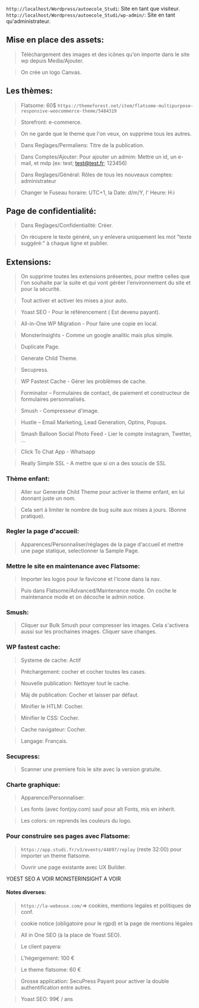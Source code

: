 `http://localhost/Wordpress/autoecole_Studi`: Site en tant que visiteur.
`http://localhost/Wordpress/autoecole_Studi/wp-admin/`: Site en tant qu'administrateur.

## Mise en place des assets:

> Téléchargement des images et des icônes qu'on importe dans le site wp depuis Media/Ajouter.

> On crée un logo Canvas.

## Les thèmes:

> Flatsome: 60$
> `https://themeforest.net/item/flatsome-multipurpose-responsive-woocommerce-theme/5484319`

> Storefront: e-commerce.

> On ne garde que le theme que l'on veux, on supprime tous les autres.

> Dans Reglages/Permaliens: Titre de la publication.

> Dans Comptes/Ajouter: Pour ajouter un admim: Mettre un id, un e-mail, et mdp (ex: test; test@test.fr; 123456)

> Dans Reglages/Général: Rôles de tous les nouveaux comptes: administrateur

> Changer le Fuseau horaire: UTC+1, la Date: d/m/Y, l' Heure: H:i

## Page de confidentialité:

> Dans Reglages/Confidentialité: Créer.

> On récupere le texte généré, un y enlevera uniquement les mot "texte suggéré:" à chaque ligne et publier.

## Extensions:

> On supprime toutes les extensions présentes, pour mettre celles que l'on souhaite par la suite et qui vont géréer l'environnement du site et pour la sécurité.

> Tout activer et activer les mises a jour auto.

> Yoast SEO - Pour le référencement ( Est devenu payant).

> All-in-One WP Migration - Pour faire une copie en local.

> MonsterInsights - Comme un google analitic mais plus simple.

> Duplicate Page.

> Generate Child Theme.

> Secupress.

> WP Fastest Cache - Gérer les problèmes de cache.

> Forminator – Formulaires de contact, de paiement et constructeur de formulaires personnalisés.

> Smush - Compresseur d'image.

> Hustle – Email Marketing, Lead Generation, Optins, Popups.

> Smash Balloon Social Photo Feed - Lier le compte instagram, Twetter, ...

> Click To Chat App - Whatsapp

> Really Simple SSL - A mettre que si on a des soucis de SSL

### Thème enfant:

> Aller sur Generate Child Theme pour activer le theme enfant, en lui donnant juste un nom.

> Cela sert à limiter le nombre de bug suite aux mises à jours. (Bonne pratique).

### Regler la page d'accueil:

> Apparences/Personnaliser/réglages de la page d'accueil et mettre une page statique, selectionner la Sample Page.

### Mettre le site en maintenance avec Flatsome:

> Importer les logos pour le favicone et l'icone dans la nav.

> Puis dans Flatsome/Advanced/Maintenance mode. On coche le maintenance mode et on décoche le admin notice.

### Smush:

> Cliquer sur Bulk Smush pour compresser les images. Cela s'activera aussi sur les prochaines images. Cliquer save changes.

### WP fastest cache:

> Systeme de cache: Actif

> Préchargement: cocher et cocher toutes les cases.

> Nouvelle publication: Nettoyer tout le cache.

> Màj de publication: Cocher et laisser par défaut.

> Minifier le HTLM: Cocher.

> Minifier le CSS: Cocher.

> Cache navigateur: Cocher.

> Langage: Français.

### Secupress:

> Scanner une premiere fois le site avec la version gratuite.

### Charte graphique:

> Apparence/Personnaliser:

> Les fonts (avec fontjoy.com) sauf pour alt Fonts, mis en inherit.

> Les colors: on reprends les couleurs du logo.

### Pour construire ses pages avec Flatsome:

> `https://app.studi.fr/v3/events/44897/replay` (reste 32:00) pour importer un theme flatsome.

> Ouvrir une page existante avec UX Builder.

YOEST SEO A VOIR
MONSTERINSIGHT A VOIR

#### Notes diverses:

> `https://la-webeuse.com/`=> cookies, mentions legales et politiques de conf.

> cookie notice (obligatoire pour le rgpd) et la page de mentions légales

> All in One SEO (à la place de Yoast SEO).

> Le client payera:

> L'hégergement: 100 €

> Le theme flatsome: 60 €

> Grosse application: SecuPress Payant pour activer la double authentification entre autres.

> Yoast SEO: 99€ / ans
